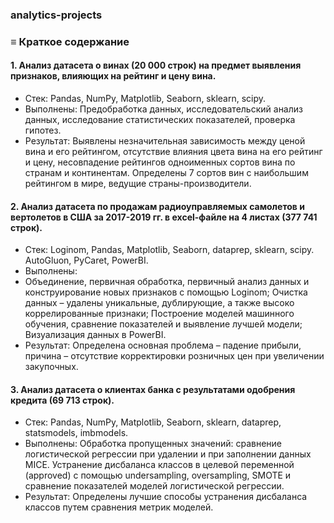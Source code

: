 ### analytics-projects

### ≡ Краткое содержание

#### 1. Анализ датасета о винах (20 000 строк) на предмет выявления признаков, влияющих на рейтинг и цену вина. 

* Стек: Pandas, NumPy, Matplotlib, Seaborn, sklearn, scipy.
* Выполнены:
Предобработка данных, исследовательский анализ данных, исследование статистических показателей, проверка гипотез.
* Результат:
Выявлены незначительная зависимость между ценой вина и его рейтингом, отсутствие влияния цвета вина на его рейтинг и цену, несовпадение рейтингов одноименных сортов вина по странам и континентам. Определены 7 сортов вин с наибольшим рейтингом в мире, ведущие страны-производители.

#### 2. Анализ датасета по продажам радиоуправляемых самолетов и вертолетов в США за 2017-2019 гг. в excel-файле на 4 листах (377 741 строк). 

* Стек: Loginom, Pandas, Matplotlib, Seaborn, dataprep, sklearn, scipy. AutoGluon, PyCaret, PowerBI.
* Выполнены:
* Объединение, первичная обработка, первичный анализ данных и конструирование новых признаков с помощью Loginom;
Очистка данных – удалены уникальные, дублирующие, а также высоко коррелированные признаки;
Построение моделей машинного обучения, сравнение показателей и выявление лучшей модели;
Визуализация данных в PowerBI.
* Результат:
Определена основная проблема – падение прибыли, причина – отсутствие корректировки розничных цен при увеличении закупочных.

#### 3. Анализ датасета о клиентах банка с результатами одобрения кредита (69 713 строк).

* Стек: Pandas, NumPy, Matplotlib, Seaborn, sklearn, dataprep, statsmodels, imbmodels.
* Выполнены:
Обработка пропущенных значений: сравнение логистической регрессии при удалении и при заполнении данных MICE.
Устранение дисбаланса классов в целевой переменной (approved) c помощью undersampling, oversampling, SMOTE и сравнение показателей моделей логистической регрессии.
* Результат: 
Определены лучшие способы устранения дисбаланса классов путем сравнения метрик моделей.
